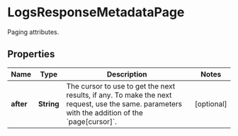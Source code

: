 

# LogsResponseMetadataPage

Paging attributes.

## Properties

Name | Type | Description | Notes
------------ | ------------- | ------------- | -------------
**after** | **String** | The cursor to use to get the next results, if any. To make the next request, use the same. parameters with the addition of the &#x60;page[cursor]&#x60;. |  [optional]



